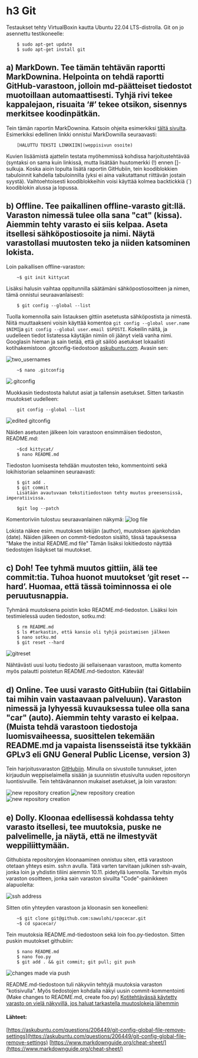 # h3 Git

Testaukset tehty VirtualBoxin kautta Ubuntu 22.04 LTS-distrolla. Git on jo asennettu testikoneelle:

		$ sudo apt-get update
		$ sudo apt-get install git

## a) MarkDown. Tee tämän tehtävän raportti MarkDownina. Helpointa on tehdä raportti GitHub-varastoon, jolloin md-päätteiset tiedostot muotoillaan automaattisesti. Tyhjä rivi tekee kappalejaon, risuaita ‘#’ tekee otsikon, sisennys merkitsee koodinpätkän.

Tein tämän raportin MarkDownina. Katsoin ohjeita esimerkiksi [tältä sivulta](https://www.markdownguide.org/cheat-sheet/).
Esimerkiksi edellinen linkki onnistui MarkDownilla seuraavasti:

		[HALUTTU TEKSTI LINKKIIN](weppisivun osoite)

Kuvien lisäämistä ajattelin testata myöhemmissä kohdissa harjoitustehtävää (syntaksi on sama kuin linkissä, mutta lisätään huutomerkki (!) ennen []-sulkuja. Koska aioin lopulta lisätä raportin GitHubiin, tein koodiblokkien tabuloinnit kahdella tabuloinnilla (yksi ei aina vaikutattanut riittävän jostain syystä). Vaihtoehtoisesti koodiblokkeihin voisi käyttää kolmea backtickkiä (`) koodiblokin alussa ja lopussa.

## b) Offline. Tee paikallinen offline-varasto git:llä. Varaston nimessä tulee olla sana "cat" (kissa). Aiemmin tehty varasto ei siis kelpaa. Aseta itsellesi sähköpostiosoite ja nimi. Näytä varastollasi muutosten teko ja niiden katsominen lokista.

Loin paikallisen offline-varaston:

		~$ git init kittycat

Lisäksi halusin vaihtaa oppitunnilla säätämäni sähköpostiosoitteen ja nimen, tämä onnistui seuraavanlaisesti:

		$ git config --global --list

Tuolla komennolla sain listauksen gittiin asetetusta sähköpostista ja nimestä. Niitä muuttaakseni voisin käyttää komentoa `git config --global user.name $NIMI`ja `git config --global user.email $SPOSTI`. Kokeilin näitä, ja uudelleen tiedot listatessa käytäjän nimiin oli jäänyt vielä vanha nimi. Googlasin hieman ja sain tietää, että git säilöö asetukset lokaalisti kotihakemistoon .gitconfig-tiedostoon [askubuntu.com](https://askubuntu.com/questions/206449/git-config-global-file-remove-settings). Avasin sen:

![two_usernames](two_usernames.png)

		~$ nano .gitconfig

![.gitconfig](gitconfig.png)

Muokkasin tiedostosta halutut asiat ja tallensin asetukset. Sitten tarkastin muutokset uudelleen:

		git config --global --list

![edited gitconfig](gitconfig_edited.png)
		
Näiden asetusten jälkeen loin varastoon ensimmäisen tiedoston, README.md:

		~$cd kittycat/
		$ nano README.md

Tiedoston luomisesta tehdään muutosten teko, kommentointi sekä lokihistorian selaaminen seuraavasti:

		$ git add .
		$ git commit
		Lisätään avautuvaan tekstitiedostoon tehty muutos preesensissä, imperatiivissa.
		
		$git log --patch

Komentoriviin tulostuu seuraavanlainen näkymä:
![log file](logfile1.png)

Lokista näkee esim. muutoksen tekijän (author), muutoksen ajankohdan (date). Näiden jälkeen on commit-tiedoston sisältö, tässä tapauksessa "Make the initial README.md file"
Tämän lisäksi lokitiedosto näyttää tiedostojen lisäykset tai muutokset.

## c) Doh! Tee tyhmä muutos gittiin, älä tee commit:tia. Tuhoa huonot muutokset ‘git reset --hard’. Huomaa, että tässä toiminnossa ei ole peruutusnappia.

Tyhmänä muutoksena poistin koko README.md-tiedoston. Lisäksi loin testimielessä uuden tiedoston, sotku.md:

		$ rm README.md
		$ ls #tarkastin, että kansio oli tyhjä poistamisen jälkeen
		$ nano sotku.md
		$ git reset --hard
		
![gitreset](gitreset.png)

Nähtävästi uusi luotu tiedosto jäi sellaisenaan varastoon, mutta komento myös palautti poistetun README.md-tiedoston. Kätevää!

## d) Online. Tee uusi varasto GitHubiin (tai Gitlabiin tai mihin vain vastaavaan palveluun). Varaston nimessä ja lyhyessä kuvauksessa tulee olla sana "car" (auto). Aiemmin tehty varasto ei kelpaa. (Muista tehdä varastoon tiedostoja luomisvaiheessa, suosittelen tekemään README.md ja vapaista lisensseistä itse tykkään GPLv3 eli GNU General Public License, version 3)

Tein harjoitusvaraston [GitHubiin](https://github.com). Minulla on sivustolle tunnukset, joten kirjauduin weppiselaimella sisään ja suunnistin etusivulta uuden repositoryn luontisivuille. Tein tehtävänannon mukaiset asetukset, ja loin varaston:

![new repository creation](newrepo.png)
![new repository creation](newrepo2.png) 
![new repository creation](newrepo3.png)


## e)  Dolly. Kloonaa edellisessä kohdassa tehty varasto itsellesi, tee muutoksia, puske ne palvelimelle, ja näytä, että ne ilmestyvät weppiliittymään.

Githubista repositoryjen kloonaaminen onnistuu siten, että varastoon otetaan yhteys esim. ssh:n avulla. Tätä varten tarvitaan julkinen ssh-avain, jonka loin ja yhdistin tiliini aiemmin 10.11. pidetyllä luennolla.  Tarvitsin myös varaston osoitteen, jonka sain varaston sivuilta "Code"-painikkeen alapuolelta:

![ssh address](ssh.png)

Sitten otin yhteyden varastoon ja kloonasin sen koneelleni:

		~$ git clone git@github.com:sawulohi/spacecar.git
		~$ cd spacecar/

Tein muutoksia README.md-tiedostoon sekä loin foo.py-tiedoston. Sitten puskin muutokset githubiin:

		$ nano README.md
		$ nano foo.py
		$ git add . && git commit; git pull; git push

![changes made via push](pushpullchanges.png)

README.md-tiedostoon tuli näkyviin tehtyjä muutoksia varaston "kotisivulla". Myös tiedostojen kohdalla näkyi uusin commit-kommentointi (Make changes to README.md, create foo.py)
[Kotitehtävässä käytetty varasto on vielä näkyvillä, jos haluat tarkastella muutoslokeja lähemmin](https://github.com/sawulohi/spacecar)


#### Lähteet:
[https://askubuntu.com/questions/206449/git-config-global-file-remove-settings](https://askubuntu.com/questions/206449/git-config-global-file-remove-settings)
[https://www.markdownguide.org/cheat-sheet/](https://www.markdownguide.org/cheat-sheet/)
